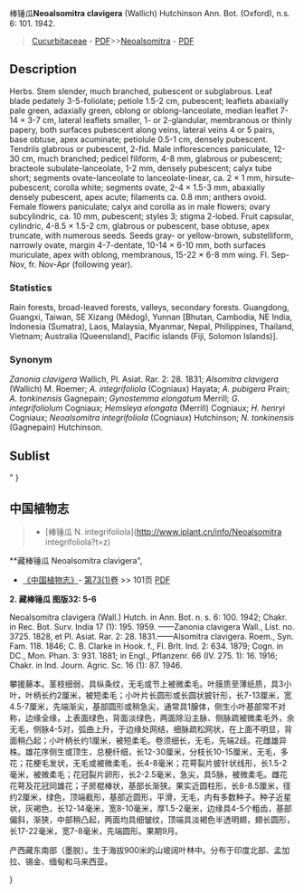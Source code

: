 棒锤瓜**Neoalsomitra clavigera** (Wallich) Hutchinson Ann. Bot. (Oxford), n.s. 6: 101. 1942.

> [Cucurbitaceae](http://www.iplant.cn/info/Cucurbitaceae?t=foc) - [PDF](http://www.iplant.cn/foc/pdf/Cucurbitaceae.pdf)>>[Neoalsomitra](http://www.iplant.cn/info/Neoalsomitra?t=foc) - [PDF](http://www.iplant.cn/foc/pdf/Neoalsomitra.pdf)

## Description

Herbs. Stem slender, much branched, pubescent or subglabrous. Leaf blade pedately 3-5-foliolate; petiole 1.5-2 cm, pubescent; leaflets abaxially pale green, adaxially green, oblong or oblong-lanceolate, median leaflet 7-14 × 3-7 cm, lateral leaflets smaller, 1- or 2-glandular, membranous or thinly papery, both surfaces pubescent along veins, lateral veins 4 or 5 pairs, base obtuse, apex acuminate; petiolule 0.5-1 cm, densely pubescent. Tendrils glabrous or pubescent, 2-fid. Male inflorescences paniculate, 12-30 cm, much branched; pedicel filiform, 4-8 mm, glabrous or pubescent; bracteole subulate-lanceolate, 1-2 mm, densely pubescent; calyx tube short; segments ovate-lanceolate to lanceolate-linear, ca. 2 × 1 mm, hirsute-pubescent; corolla white; segments ovate, 2-4 × 1.5-3 mm, abaxially densely pubescent, apex acute; filaments ca. 0.8 mm; anthers ovoid. Female flowers paniculate; calyx and corolla as in male flowers; ovary subcylindric, ca. 10 mm, pubescent; styles 3; stigma 2-lobed. Fruit capsular, cylindric, 4-8.5 × 1.5-2 cm, glabrous or pubescent, base obtuse, apex truncate, with numerous seeds. Seeds gray- or yellow-brown, substelliform, narrowly ovate, margin 4-7-dentate, 10-14 × 6-10 mm, both surfaces muriculate, apex with oblong, membranous, 15-22 × 6-8 mm wing. Fl. Sep-Nov, fr. Nov-Apr (following year).

### Statistics
Rain forests, broad-leaved forests, valleys, secondary forests. Guangdong, Guangxi, Taiwan, SE Xizang (Mêdog), Yunnan [Bhutan, Cambodia, NE India, Indonesia (Sumatra), Laos, Malaysia, Myanmar, Nepal, Philippines, Thailand, Vietnam; Australia (Queensland), Pacific islands (Fiji, Solomon Islands)].

### Synonym
*Zanonia clavigera* Wallich, Pl. Asiat. Rar. 2: 28. 1831; *Alsomitra clavigera* (Wallich) M. Roemer; *A. integrifoliola* (Cogniaux) Hayata; *A. pubigera* Prain; *A. tonkinensis* Gagnepain; *Gynostemma elongatum* Merrill; *G. integrifoliolum* Cogniaux; *Hemsleya elongata* (Merrill) Cogniaux; *H. henryi* Cogniaux; *Neoalsomitra integrifoliola* (Cogniaux) Hutchinson; *N. tonkinensis* (Gagnepain) Hutchinson.


## Sublist
"
}
## 中国植物志

> * [棒锤瓜  N.  integrifoliola](http://www.iplant.cn/info/Neoalsomitra integrifoliola?t=z)


**藏棒锤瓜 Neoalsomitra clavigera",



* [《中国植物志》](http://www.iplant.cn/frps)- [第73(1)卷](http://www.iplant.cn/frps/vol/73(1)) >> 101页 [PDF](http://www.iplant.cn/frps/pdf/73(1)/101.PDF)


**2. 藏棒锤瓜 图版32: 5-6**

Neoalsomitra clavigera (Wall.) Hutch. in Ann. Bot. n. s. 6: 100. 1942; Chakr. in Rec. Bot. Surv. India 17 (1): 195. 1959. ——Zanonia clavigera Wall., List. no. 3725. 1828, et Pl. Asiat. Rar. 2: 28. 1831.——Alsomitra clavigera. Roem., Syn. Fam. 118. 1846; C. B. Clarke in Hook. f., Fl. Brlt. Ind. 2: 634. 1879; Cogn. in DC., Mon. Phan. 3: 931. 1881; in Engl., Pflanzenr. 66 (IV. 275. 1): 16. 1916; Chakr. in Ind. Journ. Agric. Sc. 16 (1): 87. 1946.

攀援藤本。茎枝细弱，具纵条纹，无毛或节上被微柔毛。叶膜质至薄纸质，具3小叶，叶柄长约2厘米，被短柔毛；小叶片长圆形或长圆状披针形，长7-13厘米，宽4.5-7厘米，先端渐尖，基部圆形或稍急尖，通常具1腺体，侧生小叶基部常不对称，边缘全缘，上表面绿色，背面淡绿色，两面除沿主脉、侧脉疏被微柔毛外，余无毛，侧脉4-5对，弧曲上升，于边缘处网结，细脉疏松网状，在上面不明显，背面稍凸起；小叶柄长约1厘米，被短柔毛。卷须细长，无毛，先端2歧。花雌雄异株。雄花序侧生或顶生，总梗纤细，长12-30厘米，分枝长10-15厘米，无毛，多花；花梗毛发状，无毛或被微柔毛，长4-8毫米；花萼裂片披针状线形，长1.5-2毫米，被微柔毛；花冠裂片卵形，长2-2.5毫米，急尖，具5脉，被微柔毛。雌花花萼及花冠同雄花；子房棍棒状，基部长渐狭。果实近圆柱形，长8-8.5厘米，径约2厘米，绿色，顶端截形，基部近圆形，平滑，无毛，内有多数种子。种子近星状，灰褐色，长12-14毫米，宽8-10毫米，厚1.5-2毫米，边缘具4-5个粗齿，基部偏斜，渐狭，中部稍凸起，两面均具细皱纹，顶端具淡褐色半透明翅，翅长圆形，长17-22毫米，宽7-8毫米，先端圆形。果期9月。

产西藏东南部（墨脱）。生于海拔900米的山坡阔叶林中。分布于印度北部、孟加拉、锡金、缅甸和马来西亚。



}